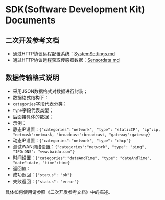 # SDK(Software Development Kit) Documents

## 二次开发参考文档

* 通过HTTP协议远程配置系统：[SystemSettings.md](docs/SystemSettings.md)
* 通过HTTP协议远程获取传感器数据：[Sensordata.md](docs/SensorData.md)

## 数据传输格式说明

* 采用JSON数据格式对数据进行封装；
* 数据格式结构下：
 * `categories`字段代表分类；
 * `type`字段代表类型；
 * 后面接具体的数据；
* 示例：
 * 静态IP设置：`{"categories":"network", "type": "staticIP", "ip":ip, "netmask":netmask, "broadcast":broadcast, "gateway":gateway}`
 * 动态IP设置：`{"categories":"network", "type": "dhcp"}`
 * 测试WAN网络设置：`{"categories":"network", "type": "ping", "IPOrDNS": "www.baidu.com"}`
 * 时间设置：`{"categories":"dateAndTime", "type": "dateAndTime", "date":date, "time":time}`
* 返回值：
 * 成功返回：`{"status": "ok"}`
 * 失败返回：`{"status": "error"}`

具体如何使用请参照《二次开发参考文档》中的描述。
